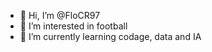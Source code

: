 - 👋 Hi, I’m @FloCR97
- 👀 I’m interested in football
- 🌱 I’m currently learning codage, data and IA

<!---
FloCR97/FloCR97 is a ✨ special ✨ repository because its `README.md` (this file) appears on your GitHub profile.
You can click the Preview link to take a look at your changes.
--->
